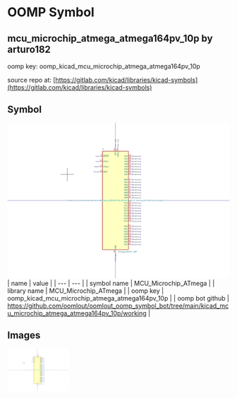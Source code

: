 # OOMP Symbol  
## mcu_microchip_atmega_atmega164pv_10p  by arturo182  
  
oomp key: oomp_kicad_mcu_microchip_atmega_atmega164pv_10p  
  
source repo at: [https://gitlab.com/kicad/libraries/kicad-symbols](https://gitlab.com/kicad/libraries/kicad-symbols)  
## Symbol  
  
[![working.png](working_600.png)](working.png)  
| name | value | 
| --- | --- | 
| symbol name | MCU_Microchip_ATmega | 
| library name | MCU_Microchip_ATmega | 
| oomp key | oomp_kicad_mcu_microchip_atmega_atmega164pv_10p | 
| oomp bot github | https://github.com/oomlout/oomlout_oomp_symbol_bot/tree/main/kicad_mcu_microchip_atmega_atmega164pv_10p/working | 
## Images  
  
[![working.png](working_140.png)](working.png)  

